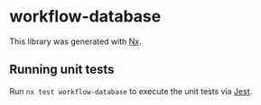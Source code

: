 # workflow-database

This library was generated with [Nx](https://nx.dev).

## Running unit tests

Run `nx test workflow-database` to execute the unit tests via [Jest](https://jestjs.io).
